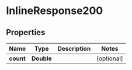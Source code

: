 
# InlineResponse200

## Properties
Name | Type | Description | Notes
------------ | ------------- | ------------- | -------------
**count** | **Double** |  |  [optional]



